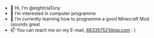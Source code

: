 - 👋 Hi, I’m @eightclaTony
- 👀 I’m interested in computer programme
- 🌱 I’m currently learning how to programme a good Minecraft Mod (sounds great
- 📫 You can reach me on my E-mail, 663357521@qq.com : )
